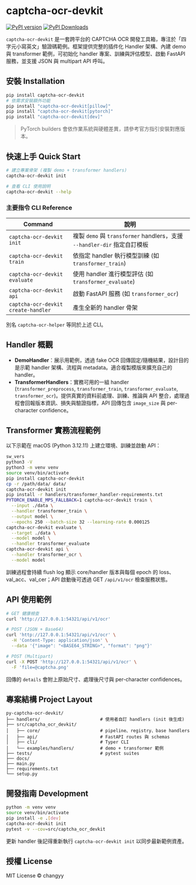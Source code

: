 # captcha-ocr-devkit

[![PyPI version](https://img.shields.io/pypi/v/captcha-ocr-devkit.svg)](https://pypi.org/project/captcha-ocr-devkit)
[![PyPI Downloads](https://static.pepy.tech/badge/captcha-ocr-devkit)](https://pepy.tech/projects/captcha-ocr-devkit)

`captcha-ocr-devkit` 是一套跨平台的 CAPTCHA OCR 開發工具箱，專注於「四字元小寫英文」驗證碼範例。框架提供完整的插件化 Handler 架構、內建 demo 與 transformer 範例，可初始化 handler 專案、訓練與評估模型、啟動 FastAPI 服務，並支援 JSON 與 multipart API 呼叫。

## 安裝 Installation

```bash
pip install captcha-ocr-devkit
# 依需求安裝額外功能
pip install "captcha-ocr-devkit[pillow]"
pip install "captcha-ocr-devkit[pytorch]"
pip install "captcha-ocr-devkit[dev]"
```
> PyTorch builders 會依作業系統與硬體差異，請參考官方指引安裝對應版本。

## 快速上手 Quick Start

```bash
# 建立專案骨架 (複製 demo + transformer handlers)
captcha-ocr-devkit init

# 查看 CLI 使用說明
captcha-ocr-devkit --help
```

### 主要指令 CLI Reference

| Command | 說明 |
| --- | --- |
| `captcha-ocr-devkit init` | 複製 `demo` 與 `transformer` handlers，支援 `--handler-dir` 指定自訂模板 |
| `captcha-ocr-devkit train` | 依指定 handler 執行模型訓練 (如 `transformer_train`) |
| `captcha-ocr-devkit evaluate` | 使用 handler 進行模型評估 (如 `transformer_evaluate`) |
| `captcha-ocr-devkit api` | 啟動 FastAPI 服務 (如 `transformer_ocr`) |
| `captcha-ocr-devkit create-handler` | 產生全新的 handler 骨架 |

別名 `captcha-ocr-helper` 等同於上述 CLI。

## Handler 概觀

- **DemoHandler**：展示用範例，透過 fake OCR 回傳固定/隨機結果，設計目的是示範 handler 架構、流程與 metadata。適合複製模版來擴充自己的 handler。
- **TransformerHandlers**：實務可用的一組 handler (`transformer_preprocess`, `transformer_train`, `transformer_evaluate`, `transformer_ocr`)。提供真實的資料前處理、訓練、推論與 API 整合，處理過程會回報版本資訊、損失與驗證指標，API 回傳包含 `image_size` 與 per-character confidence。

## Transformer 實務流程範例

以下示範在 macOS (Python 3.12.11) 上建立環境、訓練並啟動 API：

```bash
sw_vers
python3 -V
python3 -m venv venv
source venv/bin/activate
pip install captcha-ocr-devkit
cp -r /path/data/ data/
captcha-ocr-devkit init
pip install -r handlers/transformer_handler-requirements.txt
PYTORCH_ENABLE_MPS_FALLBACK=1 captcha-ocr-devkit train \
  --input ./data \
  --handler transformer_train \
  --output model \
  --epochs 250 --batch-size 32 --learning-rate 0.000125
captcha-ocr-devkit evaluate \
  --target ./data \
  --model model \
  --handler transformer_evaluate
captcha-ocr-devkit api \
  --handler transformer_ocr \
  --model model
```

訓練過程會持續 flush log 顯示 core/handler 版本與每個 epoch 的 loss、val_acc、val_cer；API 啟動後可透過 GET `/api/v1/ocr` 檢查服務狀態。

## API 使用範例

```bash
# GET 健康檢查
curl 'http://127.0.0.1:54321/api/v1/ocr'

# POST (JSON + Base64)
curl 'http://127.0.0.1:54321/api/v1/ocr' \
  -H 'Content-Type: application/json' \
  --data '{"image": "<BASE64_STRING>", "format": "png"}'

# POST (Multipart)
curl -X POST 'http://127.0.0.1:54321/api/v1/ocr' \
  -F 'file=@captcha.png'
```
回傳的 `details` 會附上原始尺寸、處理後尺寸與 per-character confidences。

## 專案結構 Project Layout

```
py-captcha-ocr-devkit/
├── handlers/                       # 使用者自訂 handlers (init 後生成)
├── src/captcha_ocr_devkit/
│   ├── core/                       # pipeline、registry、base handlers
│   ├── api/                        # FastAPI routes 與 schemas
│   ├── cli/                        # Typer CLI
│   └── examples/handlers/          # demo + transformer 範例
├── tests/                          # pytest suites
├── docs/
├── main.py
├── requirements.txt
└── setup.py
```

## 開發指南 Development

```bash
python -m venv venv
source venv/bin/activate
pip install -e .[dev]
captcha-ocr-devkit init
pytest -v --cov=src/captcha_ocr_devkit
```
更新 handler 後記得重新執行 `captcha-ocr-devkit init` 以同步最新範例資產。

## 授權 License

MIT License © changyy
